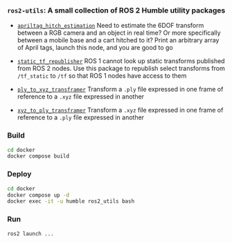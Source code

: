 ### `ros2-utils`: A small collection of ROS 2 Humble utility packages

- [`apriltag_hitch_estimation`](ros2_ws/src/apriltag_hitch_estimation/README.md) Need to estimate the 6DOF transform between a RGB camera and an object in real time? Or more specifically between a mobile base and a cart hitched to it? Print an arbitrary array of April tags, launch this node, and you are good to go

- [`static_tf_republisher`](ros2_src/static_tf_republisher/README.md) ROS 1 cannot look up static transforms published from ROS 2 nodes. Use this package to republish select transforms from `/tf_static` to `/tf` so that ROS 1 nodes have access to them

- [`ply_to_xyz_transframer`](ros2_ws/src/ply_to_xyz_transframer/README.md) Transform a `.ply` file expressed in one frame of reference to a `.xyz` file expressed in another

- [`xyz_to_ply_transframer`](ros2_ws/src/xyz_to_ply_transframer/README.md) Transform a `.xyz` file expressed in one frame of reference to a `.ply` file expressed in another

### Build

```bash
cd docker
docker compose build
```

### Deploy

```bash
cd docker
docker compose up -d
docker exec -it -u humble ros2_utils bash
```

### Run

```bash
ros2 launch ...
```
